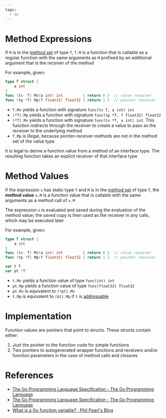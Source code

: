 ```yaml
---
tags:
  - Go
---
```


# Method Expressions

If `M` is in the [method set](https://go.dev/ref/spec#Method_sets) of type `T`, `T.M` is a function that is callable as a regular function with the same arguments as `M` prefixed by an additional argument that is the receiver of the method

For example, given:

```go
type T struct {
	a int
}
func (tv  T) Mv(a int) int         { return 0 }  // value receiver
func (tp *T) Mp(f float32) float32 { return 1 }  // pointer receiver
```

- `T.Mv` yields a function with signature `func(tv T, a int) int`
- `(*T).Mp` yields a function with signature `func(tp *T, f float32) float32`
- `(*T).Mv` yields a function with signature `func(tv *T, a int) int`. This function indirects through the receiver to create a value to pass as the receiver to the underlying method
- `T.Mp` is illegal, because pointer-receiver methods are not in the method set of the value type

It is legal to derive a function value from a method of an interface type. The resulting function takes an explicit receiver of that interface type

# Method Values

If the expression `x` has static type `T` and `M` is in the [method set](https://go.dev/ref/spec#Method_sets) of type `T`, the **method value** `x.M` is a function value that is callable with the same arguments as a method call of `x.M`

The expression `x` is evaluated and saved during the evaluation of the method value; the saved copy is then used as the receiver in any calls, which may be executed later

For example, given:

```go
type T struct {
	a int
}
func (tv  T) Mv(a int) int         { return 0 }  // value receiver
func (tp *T) Mp(f float32) float32 { return 1 }  // pointer receiver

var t T
var pt *T
```

- `t.Mv` yields a function value of type `func(int) int`
- `pt.Mp` yields a function value of type `func(float32) float32`
- `pt.Mv` is equivalent to `(*pt).Mv`
- `t.Mp` is equivalent to `(&t).Mp` if `t` is [addressable](https://go.dev/ref/spec#Address_operators)

# Implementation

Function values are pointers that point to structs. These structs contain either:

1. Just the pointer to the function code for simple functions
2. Two pointers to autogenerated wrapper functions and receivers and/or function parameters in the case of method calls and closures

# References

- [The Go Programming Language Specification - The Go Programming Language](https://go.dev/ref/spec#Method_expressions)
- [The Go Programming Language Specification - The Go Programming Language](https://go.dev/ref/spec#Method_values)
- [What is a Go function variable? · Phil Pearl's Blog](https://philpearl.github.io/post/functionpointers/)
